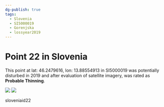 ```yaml
---
dg-publish: true
tags:
  - Slovenia
  - SI5000019
  - Gorenjska
  - lossyear2019
---
```


# Point 22 in Slovenia

This point at lat: 46.2479616, lon: 13.88554913 in SI5000019 was potentially disturbed in 2019 and after evaluation of satellite imagery, was rated as **Probable Thinning**.

<div class='juxtapose' data-showcredits='false'>
<img src='https://baserow-backend-production20240528124524339000000001.s3.amazonaws.com/user_files/CMvzOWRtAzifEu3bcbCWWThS1Z4p3HGS_3bca2e32796b5738e662cb54cbeea4d6e945d21f4b2a5bac6e097a18ce49d6ef.png' data-label='August 2018' />
<img src='https://baserow-backend-production20240528124524339000000001.s3.amazonaws.com/user_files/qX25w7uMdNR8LtFgzkdNY6WELRYh066s_6a196b90e2250562d74ae74646e1c8d6fe72f5b7bfc8dc91b3ecd2c69ef2438e.png' data-label='September 2019' />
</div>

sloveniaid22
